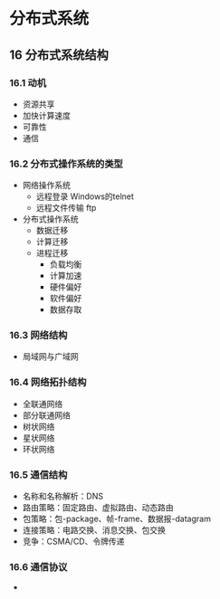 # 分布式系统

## 16 分布式系统结构

### 16.1 动机

- 资源共享
- 加快计算速度
- 可靠性
- 通信

### 16.2 分布式操作系统的类型

- 网络操作系统
  - 远程登录 Windows的telnet
  - 远程文件传输 ftp
- 分布式操作系统
  - 数据迁移
  - 计算迁移
  - 进程迁移
    - 负载均衡
    - 计算加速
    - 硬件偏好
    - 软件偏好
    - 数据存取

### 16.3 网络结构

- 局域网与广域网

### 16.4 网络拓扑结构

- 全联通网络
- 部分联通网络
- 树状网络
- 星状网络
- 环状网络

### 16.5 通信结构

- 名称和名称解析：DNS
- 路由策略：固定路由、虚拟路由、动态路由
- 包策略：包-package、帧-frame、数据报-datagram
- 连接策略：电路交换、消息交换、包交换
- 竞争：CSMA/CD、令牌传递

### 16.6 通信协议

- 